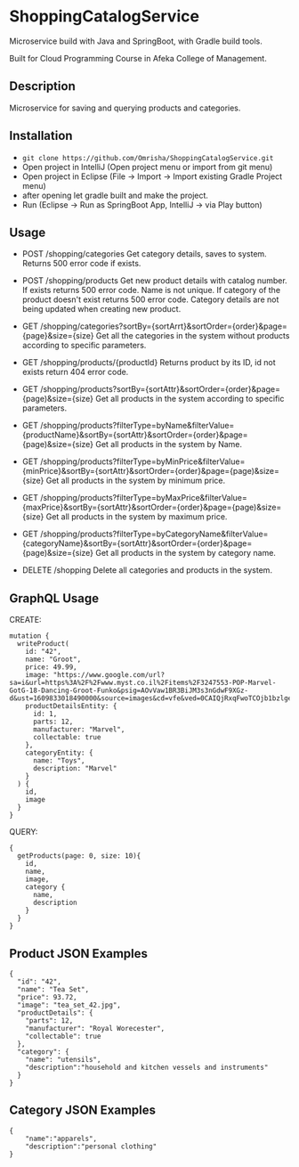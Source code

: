# ShoppingCatalogService

Microservice build with Java and SpringBoot, with Gradle build tools.

Built for Cloud Programming Course in Afeka College of Management.

## Description

Microservice for saving and querying products and categories.

## Installation

* `git clone https://github.com/Omrisha/ShoppingCatalogService.git`
* Open project in IntelliJ (Open project menu or import from git menu)
* Open project in Eclipse (File -> Import -> Import existing Gradle Project menu)
* after opening let gradle built and make the project.
* Run (Eclipse -> Run as SpringBoot App, IntelliJ -> via Play button)

## Usage

- POST /shopping/categories
 Get category details, saves to system.
 Returns 500 error code if exists.
- POST /shopping/products
 Get new product details with catalog number. If exists returns 500 error code.
 Name is not unique.
 If category of the product doesn't exist returns 500 error code.
 Category details are not being updated when creating new product.

- GET /shopping/categories?sortBy={sortArrt}&sortOrder={order}&page={page}&size={size}
  Get all the categories in the system without products according to specific parameters.

- GET /shopping/products/{productId}
  Returns product by its ID, id not exists return 404 error code.
  
- GET /shopping/products?sortBy={sortAttr}&sortOrder={order}&page={page)&size={size}
  Get all products in the system according to specific parameters.

- GET /shopping/products?filterType=byName&filterValue={productName}&sortBy={sortAttr}&sortOrder={order}&page={page)&size={size}
  Get all products in the system by Name.
  
- GET /shopping/products?filterType=byMinPrice&filterValue={minPrice}&sortBy={sortAttr}&sortOrder={order}&page={page)&size={size}
  Get all products in the system by minimum price.

- GET /shopping/products?filterType=byMaxPrice&filterValue={maxPrice}&sortBy={sortAttr}&sortOrder={order}&page={page)&size={size}
  Get all products in the system by maximum price.

- GET /shopping/products?filterType=byCategoryName&filterValue={categoryName}&sortBy={sortAttr}&sortOrder={order}&page={page)&size={size}
  Get all products in the system by category name.

- DELETE /shopping
  Delete all categories and products in the system.
  
 ## GraphQL Usage
 CREATE:
 ```
 mutation {
   writeProduct(
     id: "42",
     name: "Groot", 
     price: 49.99, 
     image: "https://www.google.com/url?sa=i&url=https%3A%2F%2Fwww.myst.co.il%2Fitems%2F3247553-POP-Marvel-GotG-18-Dancing-Groot-Funko&psig=AOvVaw1BR3BiJM3s3nGdwF9XGz-d&ust=1609833018490000&source=images&cd=vfe&ved=0CAIQjRxqFwoTCOjb1bzlge4CFQAAAAAdAAAAABAD", 
     productDetailsEntity: {
       id: 1, 
       parts: 12, 
       manufacturer: "Marvel", 
       collectable: true
     }, 
     categoryEntity: {
       name: "Toys", 
       description: "Marvel"
     }
   ) {
     id,
     image
   }
 }
 ```
 
 QUERY:
 ```
 {
   getProducts(page: 0, size: 10){
     id,
     name,
     image,
     category {
       name,
       description
     }
   }
 }
 ```

## Product JSON Examples
    {
      "id": "42",
      "name": "Tea Set",
      "price": 93.72,
      "image": "tea_set_42.jpg",
      "productDetails": {
        "parts": 12,
        "manufacturer": "Royal Worecester",
        "collectable": true
      },
      "category": {
        "name": "utensils",
        "description":"household and kitchen vessels and instruments"
      }
    }  
    
 ## Category JSON Examples
    {
        "name":"apparels", 
        "description":"personal clothing"
    }
